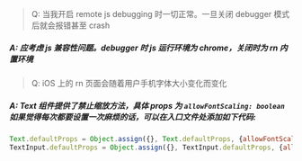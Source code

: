 > Q: 当我开启 remote js debugging 时一切正常。一旦关闭 debugger 模式后就会报错甚至 crash

##### A: 应考虑 js 兼容性问题。debugger 时 js 运行环境为 chrome，关闭时为 rn 内置环境









> Q: iOS 上的 rn 页面会随着用户手机字体大小变化而变化

##### A: Text 组件提供了禁止缩放方法，具体 props 为 `allowFontScaling: boolean` 如果觉得每次都要设置一次麻烦的话，可以在入口文件处添加如下代码:

```js
Text.defaultProps = Object.assign({}, Text.defaultProps, {allowFontScaling: false});
TextInput.defaultProps = Object.assign({}, TextInput.defaultProps, {allowFontScaling: false});
```





